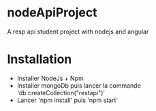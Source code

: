 # nodeApiProject
A resp api student project with nodejs and angular

# Installation
- Installer NodeJs + Npm
- Installer mongoDb puis lancer la commande 'db.createCollection("restapi")'
- Lancer 'npm install' puis 'npm start'
